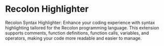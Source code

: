 # Recolon Highlighter

Recolon Syntax Highlighter: Enhance your coding experience with syntax highlighting tailored for the Recolon programming language. This extension supports comments, function definitions, function calls, variables, and operators, making your code more readable and easier to manage.



